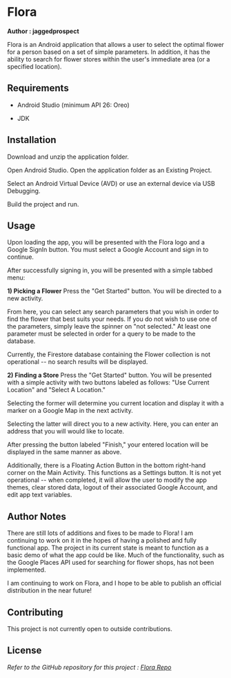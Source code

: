 # Flora

**Author : jaggedprospect**

Flora is an Android application that allows a user to select the optimal flower for a person based on a set of simple parameters. In addition, it has the ability to search for flower stores within the user's immediate area (or a specified location). 



## Requirements

- Android Studio (minimum API 26: Oreo)

- JDK 

  

## Installation

Download and unzip the application folder.

Open Android Studio. Open the application folder as an Existing Project. 

Select an Android Virtual Device (AVD) or use an external device via USB Debugging. 

Build the project and run.



## Usage

Upon loading the app, you will be presented with the Flora logo and a Google SignIn button. You must select a Google Account and sign in to continue.

After successfully signing in, you will be presented with a simple tabbed menu:

**1) Picking a Flower**
Press the "Get Started" button. You will be directed to a new activity.

From here, you can select any search parameters that you wish in order to find the flower that best suits your needs. If you do not wish to use one of the parameters, simply leave the spinner on "not selected." At least one parameter must be selected in order for a query to be made to the database. 

Currently, the Firestore database containing the Flower collection is not operational -- no search results will be displayed.

**2) Finding a Store**
Press the "Get Started" button. You will be presented with a simple activity with two buttons labeled as follows: "Use Current Location" and "Select A Location."

Selecting the former will determine you current location and display it with a marker on a Google Map in the next activity. 

Selecting the latter will direct you to a new activity. Here, you can enter an address that you will would like to locate. 

After pressing the button labeled "Finish," your entered location will be displayed in the same manner as above. 

Additionally, there is a Floating Action Button in the bottom right-hand corner on the Main Activity. This functions as a Settings button. It is not yet operational -- when completed, it will allow the user to modify the app themes, clear stored data, logout of their associated Google Account, and edit app text variables.



## Author Notes

There are still lots of additions and fixes to be made to Flora! I am continuing to work on it in the hopes of having a polished and fully functional app. The project in its current state is meant to function as a basic demo of what the app could be like. Much of the functionality, such as the Google Places API used for searching for flower shops, has not been implemented. 

I am continuing to work on Flora, and I hope to be able to publish an official distribution in the near future!



## Contributing

This project is not currently open to outside contributions.



## License

*Refer to the GitHub repository for this project : [Flora Repo](https://github.com/jaggedprospect/Flora)*

